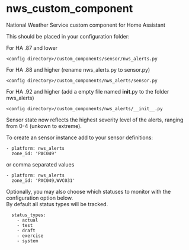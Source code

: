 # nws_custom_component
National Weather Service custom component for Home Assistant

This should be placed in your configuration folder:

For HA .87 and lower
```
<config directory>/custom_components/sensor/nws_alerts.py
```
For HA .88 and higher (rename nws_alerts.py to sensor.py)
```
<config directory>/custom_components/nws_alerts/sensor.py
```
For HA .92 and higher (add a empty file named __init__.py to the folder nws_alerts)
```
<config directory>/custom_components/nws_alerts/__init__.py
```

Sensor state now reflects the highest severity level of the alerts, ranging from 0-4 (unkown to extreme).

To create an sensor instance add to your sensor definitions:
```
- platform: nws_alerts
  zone_id: 'PAC049'
```
or comma separated values

```
- platform: nws_alerts
  zone_id: 'PAC049,WVC031'
```

Optionally, you may also choose which statuses to monitor with the configuration option below.  
By default all status types will be tracked.
```
  status_types:
    - actual
    - test
    - draft
    - exercise
    - system
```
